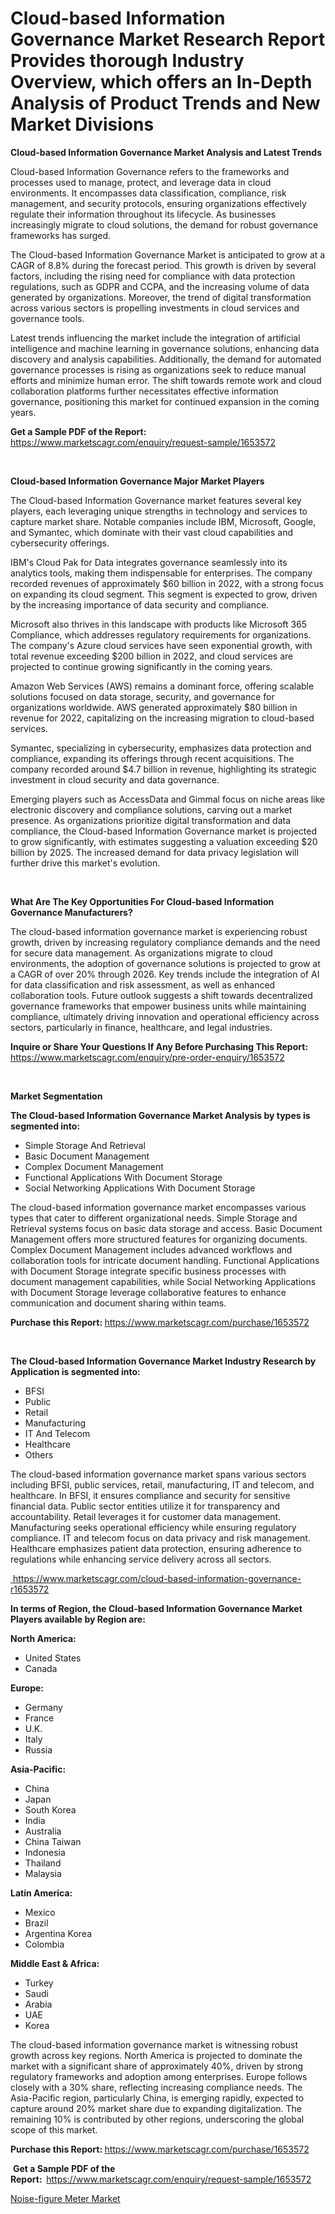 <p><h1>Cloud-based Information Governance Market Research Report Provides thorough Industry Overview, which offers an In-Depth Analysis of Product Trends and New Market Divisions</h1></p><p><strong>Cloud-based Information Governance Market Analysis and Latest Trends</strong></p>
<p><p>Cloud-based Information Governance refers to the frameworks and processes used to manage, protect, and leverage data in cloud environments. It encompasses data classification, compliance, risk management, and security protocols, ensuring organizations effectively regulate their information throughout its lifecycle. As businesses increasingly migrate to cloud solutions, the demand for robust governance frameworks has surged.</p><p>The Cloud-based Information Governance Market is anticipated to grow at a CAGR of 8.8% during the forecast period. This growth is driven by several factors, including the rising need for compliance with data protection regulations, such as GDPR and CCPA, and the increasing volume of data generated by organizations. Moreover, the trend of digital transformation across various sectors is propelling investments in cloud services and governance tools.</p><p>Latest trends influencing the market include the integration of artificial intelligence and machine learning in governance solutions, enhancing data discovery and analysis capabilities. Additionally, the demand for automated governance processes is rising as organizations seek to reduce manual efforts and minimize human error. The shift towards remote work and cloud collaboration platforms further necessitates effective information governance, positioning this market for continued expansion in the coming years.</p></p>
<p><strong>Get a Sample PDF of the Report:&nbsp;</strong> <a href="https://www.marketscagr.com/enquiry/request-sample/1653572?utm_campaign=2470&utm_medium=2&utm_source=Github&utm_content=ia&utm_term=23032025&utm_id=cloud-based-information-governance">https://www.marketscagr.com/enquiry/request-sample/1653572</a></p>
<p>&nbsp;</p>
<p><strong>Cloud-based Information Governance Major Market Players</strong></p>
<p><p>The Cloud-based Information Governance market features several key players, each leveraging unique strengths in technology and services to capture market share. Notable companies include IBM, Microsoft, Google, and Symantec, which dominate with their vast cloud capabilities and cybersecurity offerings. </p><p>IBM's Cloud Pak for Data integrates governance seamlessly into its analytics tools, making them indispensable for enterprises. The company recorded revenues of approximately $60 billion in 2022, with a strong focus on expanding its cloud segment. This segment is expected to grow, driven by the increasing importance of data security and compliance.</p><p>Microsoft also thrives in this landscape with products like Microsoft 365 Compliance, which addresses regulatory requirements for organizations. The company's Azure cloud services have seen exponential growth, with total revenue exceeding $200 billion in 2022, and cloud services are projected to continue growing significantly in the coming years.</p><p>Amazon Web Services (AWS) remains a dominant force, offering scalable solutions focused on data storage, security, and governance for organizations worldwide. AWS generated approximately $80 billion in revenue for 2022, capitalizing on the increasing migration to cloud-based services.</p><p>Symantec, specializing in cybersecurity, emphasizes data protection and compliance, expanding its offerings through recent acquisitions. The company recorded around $4.7 billion in revenue, highlighting its strategic investment in cloud security and data governance.</p><p>Emerging players such as AccessData and Gimmal focus on niche areas like electronic discovery and compliance solutions, carving out a market presence. As organizations prioritize digital transformation and data compliance, the Cloud-based Information Governance market is projected to grow significantly, with estimates suggesting a valuation exceeding $20 billion by 2025. The increased demand for data privacy legislation will further drive this market's evolution.</p></p>
<p>&nbsp;</p>
<p><strong>What Are The Key Opportunities For Cloud-based Information Governance Manufacturers?</strong></p>
<p><p>The cloud-based information governance market is experiencing robust growth, driven by increasing regulatory compliance demands and the need for secure data management. As organizations migrate to cloud environments, the adoption of governance solutions is projected to grow at a CAGR of over 20% through 2026. Key trends include the integration of AI for data classification and risk assessment, as well as enhanced collaboration tools. Future outlook suggests a shift towards decentralized governance frameworks that empower business units while maintaining compliance, ultimately driving innovation and operational efficiency across sectors, particularly in finance, healthcare, and legal industries.</p></p>
<p><strong>Inquire or Share Your Questions If Any Before Purchasing This Report:</strong> <a href="https://www.marketscagr.com/enquiry/pre-order-enquiry/1653572?utm_campaign=2470&utm_medium=2&utm_source=Github&utm_content=ia&utm_term=23032025&utm_id=cloud-based-information-governance">https://www.marketscagr.com/enquiry/pre-order-enquiry/1653572</a></p>
<p>&nbsp;</p>
<p><strong>Market Segmentation</strong></p>
<p><strong>The Cloud-based Information Governance Market Analysis by types is segmented into:</strong></p>
<p><ul><li>Simple Storage And Retrieval</li><li>Basic Document Management</li><li>Complex Document Management</li><li>Functional Applications With Document Storage</li><li>Social Networking Applications With Document Storage</li></ul></p>
<p><p>The cloud-based information governance market encompasses various types that cater to different organizational needs. Simple Storage and Retrieval systems focus on basic data storage and access. Basic Document Management offers more structured features for organizing documents. Complex Document Management includes advanced workflows and collaboration tools for intricate document handling. Functional Applications with Document Storage integrate specific business processes with document management capabilities, while Social Networking Applications with Document Storage leverage collaborative features to enhance communication and document sharing within teams.</p></p>
<p><strong>Purchase this Report:&nbsp;</strong><a href="https://www.marketscagr.com/purchase/1653572?utm_campaign=2470&utm_medium=2&utm_source=Github&utm_content=ia&utm_term=23032025&utm_id=cloud-based-information-governance">https://www.marketscagr.com/purchase/1653572</a></p>
<p>&nbsp;</p>
<p><strong>The Cloud-based Information Governance Market Industry Research by Application is segmented into:</strong></p>
<p><ul><li>BFSI</li><li>Public</li><li>Retail</li><li>Manufacturing</li><li>IT And Telecom</li><li>Healthcare</li><li>Others</li></ul></p>
<p><p>The cloud-based information governance market spans various sectors including BFSI, public services, retail, manufacturing, IT and telecom, and healthcare. In BFSI, it ensures compliance and security for sensitive financial data. Public sector entities utilize it for transparency and accountability. Retail leverages it for customer data management. Manufacturing seeks operational efficiency while ensuring regulatory compliance. IT and telecom focus on data privacy and risk management. Healthcare emphasizes patient data protection, ensuring adherence to regulations while enhancing service delivery across all sectors.</p></p>
<p><a href="https://www.marketscagr.com/cloud-based-information-governance-r1653572?utm_campaign=2470&utm_medium=2&utm_source=Github&utm_content=ia&utm_term=23032025&utm_id=cloud-based-information-governance">&nbsp;https://www.marketscagr.com/cloud-based-information-governance-r1653572</a></p>
<p><strong>In terms of Region, the Cloud-based Information Governance Market Players available by Region are:</strong></p>
<p>
    <p> <strong> North America: </strong>
        <ul>
            <li>United States</li>
            <li>Canada</li>
        </ul>
        </p> 
    <p> <strong> Europe: </strong>
        <ul>
            <li>Germany</li>
            <li>France</li>
            <li>U.K.</li>
            <li>Italy</li>
            <li>Russia</li>
        </ul>
        </p> 
    <p> <strong> Asia-Pacific: </strong>
        <ul>
            <li>China</li>
            <li>Japan</li>
            <li>South Korea</li>
            <li>India</li>
            <li>Australia</li>
            <li>China Taiwan</li>
            <li>Indonesia</li>
            <li>Thailand</li>
            <li>Malaysia</li>
        </ul>
        </p> 
    <p> <strong> Latin America: </strong>
        <ul>
            <li>Mexico</li>
            <li>Brazil</li>
            <li>Argentina Korea</li>
            <li>Colombia</li>
        </ul>
        </p> 
    <p> <strong> Middle East & Africa: </strong>
        <ul>
            <li>Turkey</li>
            <li>Saudi</li>
            <li>Arabia</li>
            <li>UAE</li>
            <li>Korea</li>
        </ul>
    </p>
    </p>
<p><p>The cloud-based information governance market is witnessing robust growth across key regions. North America is projected to dominate the market with a significant share of approximately 40%, driven by strong regulatory frameworks and adoption among enterprises. Europe follows closely with a 30% share, reflecting increasing compliance needs. The Asia-Pacific region, particularly China, is emerging rapidly, expected to capture around 20% market share due to expanding digitalization. The remaining 10% is contributed by other regions, underscoring the global scope of this market.</p></p>
<p><strong>Purchase this Report: </strong><a href="https://www.marketscagr.com/purchase/1653572?utm_campaign=2470&utm_medium=2&utm_source=Github&utm_content=ia&utm_term=23032025&utm_id=cloud-based-information-governance">https://www.marketscagr.com/purchase/1653572</a></p>
<p>&nbsp;<strong>Get a Sample PDF of the Report:&nbsp;&nbsp;</strong><a href="https://www.marketscagr.com/enquiry/request-sample/1653572?utm_campaign=2470&utm_medium=2&utm_source=Github&utm_content=ia&utm_term=23032025&utm_id=cloud-based-information-governance">https://www.marketscagr.com/enquiry/request-sample/1653572</a></p>
<p><strong></strong></p>
<p><p><a href="https://github.com/lisaeichler20775/Market-Research-Report-List-1/blob/main/noise-figure-meter-market.md?utm_campaign=2470&utm_medium=2&utm_source=Github&utm_content=ia&utm_term=23032025&utm_id=cloud-based-information-governance">Noise-figure Meter Market</a></p></p>